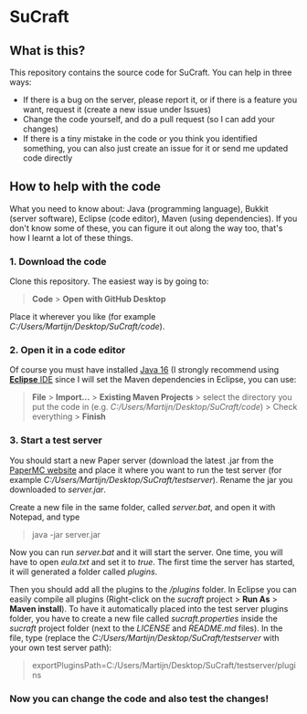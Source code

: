 # SuCraft

## What is this?

This repository contains the source code for SuCraft. You can help in three ways:
* If there is a bug on the server, please report it, or if there is a feature you want, request it (create a new issue under Issues)
* Change the code yourself, and do a pull request (so I can add your changes)
* If there is a tiny mistake in the code or you think you identified something, you can also just create an issue for it or send me updated code directly

## How to help with the code

What you need to know about: Java (programming language), Bukkit (server software), Eclipse (code editor), Maven (using dependencies). If you don't know some of these, you can figure it out along the way too, that's how I learnt a lot of these things.

### 1. Download the code

Clone this repository. The easiest way is by going to:

> **Code** > **Open with GitHub Desktop**

Place it wherever you like (for example *C:/Users/Martijn/Desktop/SuCraft/code*).

### 2. Open it in a code editor

Of course you must have installed [Java 16](https://www.java.com/) (I strongly recommend using [**Eclipse** IDE](https://www.eclipse.org/downloads/) since I will set the Maven dependencies in Eclipse, you can use:

> **File** > **Import...** > **Existing Maven Projects** > select the directory you put the code in (e.g. *C:/Users/Martijn/Desktop/SuCraft/code*) > Check everything > **Finish**

### 3. Start a test server

You should start a new Paper server (download the latest .jar from the [PaperMC website](https://papermc.io/downloads) and place it where you want to run the test server (for example *C:/Users/Martijn/Desktop/SuCraft/testserver*). Rename the jar you downloaded to *server.jar*.

Create a new file in the same folder, called *server.bat*, and open it with Notepad, and type

> java -jar server.jar

Now you can run *server.bat* and it will start the server. One time, you will have to open *eula.txt* and set it to *true*. The first time the server has started, it will generated a folder called *plugins*.

Then you should add all the plugins to the */plugins* folder. In Eclipse you can easily compile all plugins (Right-click on the *sucraft* project > **Run As** > **Maven install**). To have it automatically placed into the test server plugins folder, you have to create a new file called *sucraft.properties* inside the *sucraft* project folder (next to the *LICENSE* and *README.md* files). In the file, type (replace the *C:/Users/Martijn/Desktop/SuCraft/testserver* with your own test server path):

> exportPluginsPath=C:/Users/Martijn/Desktop/SuCraft/testserver/plugins

### Now you can change the code and also test the changes!
